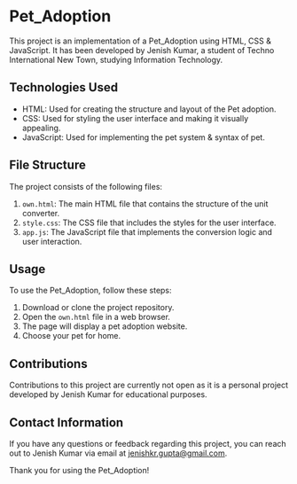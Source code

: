 # Pet_Adoption

This project is an implementation of a Pet_Adoption using HTML, CSS & JavaScript. It has been developed by Jenish Kumar, a student of Techno International New Town, studying Information Technology.

## Technologies Used

- HTML: Used for creating the structure and layout of the Pet adoption.
- CSS: Used for styling the user interface and making it visually appealing.
- JavaScript: Used for implementing the pet system & syntax of pet.

## File Structure

The project consists of the following files:

1. `own.html`: The main HTML file that contains the structure of the unit converter.
2. `style.css`: The CSS file that includes the styles for the user interface.
3. `app.js`: The JavaScript file that implements the conversion logic and user interaction.

## Usage

To use the Pet_Adoption, follow these steps:

1. Download or clone the project repository.
2. Open the `own.html` file in a web browser.
3. The page will display a pet adoption website.
4. Choose your pet for home.

## Contributions

Contributions to this project are currently not open as it is a personal project developed by Jenish Kumar for educational purposes.

## Contact Information

If you have any questions or feedback regarding this project, you can reach out to Jenish Kumar via email at [jenishkr.gupta@gmail.com](mailto:jenishkr.gupta@gmail.com).

Thank you for using the Pet_Adoption!
